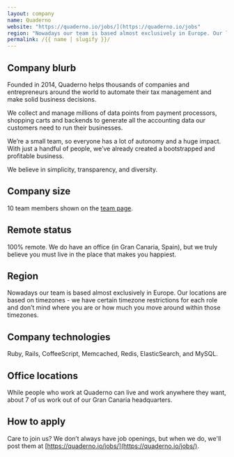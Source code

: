 ```yaml
---
layout: company
name: Quaderno
website: "https://quaderno.io/jobs/](https://quaderno.io/jobs"
region: "Nowadays our team is based almost exclusively in Europe. Our locations are based on timezones - we have certain timezone restrictions for each role and don’t mind where you are or how much you move around within those timezones."
permalink: /{{ name | slugify }}/
---
```


## Company blurb

Founded in 2014, Quaderno helps thousands of companies and entrepreneurs around the world to automate their tax management and make solid business decisions.

We collect and manage millions of data points from payment processors, shopping carts and backends to generate all the accounting data our customers need to run their businesses.

We’re a small team, so everyone has a lot of autonomy and a huge impact. With just a handful of people, we’ve already created a bootstrapped and profitable business.

We believe in simplicity, transparency, and diversity.

## Company size

10 team members shown on the [team page](https://quaderno.io/about).

## Remote status

100% remote. We do have an office (in Gran Canaria, Spain), but we truly believe you must live in the place that makes you happiest.

## Region

Nowadays our team is based almost exclusively in Europe. Our locations are based on timezones - we have certain timezone restrictions for each role and don’t mind where you are or how much you move around within those timezones.

## Company technologies

Ruby, Rails, CoffeeScript, Memcached, Redis, ElasticSearch, and MySQL.

## Office locations

While people who work at Quaderno can live and work anywhere they want, about 7 of us work out of our Gran Canaria headquarters.

## How to apply

Care to join us? We don’t always have job openings, but when we do, we'll post them at [https://quaderno.io/jobs/](https://quaderno.io/jobs/).